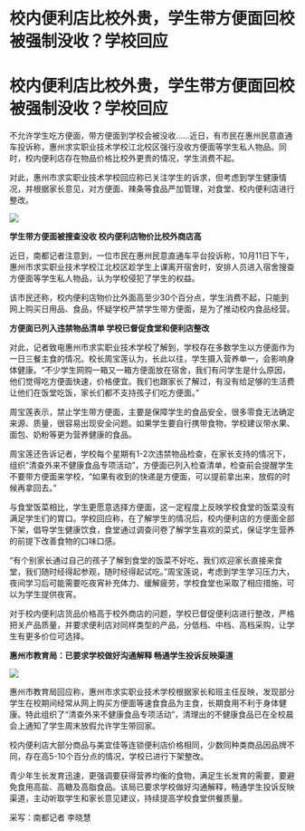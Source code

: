 # 校内便利店比校外贵，学生带方便面回校被强制没收？学校回应

# 校内便利店比校外贵，学生带方便面回校被强制没收？学校回应

不允许学生吃方便面，带方便面到学校会被没收……近日，有市民在惠州民意直通车投诉称，惠州求实职业技术学校江北校区强行没收方便面等学生私人物品。同时，校内便利店存在物品价格比校外更贵的情况，学生消费不起。

对此，惠州市求实职业技术学校回应称已关注学生的诉求，但考虑到学生健康情况，并根据家长意见，对方便面、辣条等食品严加管理，对食堂、校内便利店进行整改。

![](https://inews.gtimg.com/om_bt/OW8xfOwUVBySz5CbTVDRtXl5O370zztbYNQ1IDN46hlO4AA/1000)

**学生带方便面被搜查没收 校内便利店物价比校外商店高**

近日，南都记者注意到，一位市民在惠州民意直通车平台投诉称，10月11日下午，惠州市求实职业技术学校江北校区趁学生上课离开宿舍时，安排人员进入宿舍搜查方便面等学生私人物品，认为学校侵犯了学生的权益。

该市民还称，校内便利店物价比外面高至少30个百分点，学生消费不起，只能到网上购买日用品、食品，怀疑学校严禁学生带方便面，是为了推动校内食品经营。

**方便面已列入违禁物品清单 学校已督促食堂和便利店整改**

对此，记者致电惠州市求实职业技术学校了解到，学校存在多数学生以方便面作为一日三餐主食的情况。校长周宝莲认为，长此以往，学生摄入营养单一，会影响身体健康。“不少学生网购一箱又一箱方便面放在宿舍，我们有问学生是什么原因，他们觉得吃方便面快速，价格便宜。我们也跟家长了解过，有没有给足够的生活费让他们在饭堂吃饭，家长们都不支持孩子们吃方便面。”

周宝莲表示，禁止学生带方便面，主要是保障学生的食品安全，很多零食无法确定来源、质量，很容易出现安全问题。如果学生要自行携带食物，学校建议带水果、面包、奶粉等更为营养健康的食品。

周宝莲还告诉记者，学校每个星期有1-2次违禁物品检查，在家长支持的情况下，组织“清查外来不健康食品专项活动”，方便面已列入检查清单，检查前会提醒学生不要带方便面来学校，“如果有收到的快递是方便面，可以提前拿出来，放假的时候再拿回去。”

与食堂饭菜相比，学生更愿意选择方便面，这一定程度上反映学校食堂的饭菜没有满足学生们的胃口。学校回应称，在了解学生的情况后，校内便利店的方便面全部下架，倡导学生健康饮食，食堂通过调查问卷了解学生喜欢的菜式，保证学生营养的前提下改善食物的口味口感。

“有个别家长通过自己的孩子了解到食堂的饭菜不好吃，我们欢迎家长直接来食堂，我们随时经得起参观，随时经得起试吃。”周宝莲说，考虑到学生学习压力大，夜间学习后可能需要吃夜宵补充体力、缓解疲劳，学校食堂也采取了相应措施，可以为学生提供夜宵。

对于校内便利店货品价格高于校外商店的问题，学校已督促便利店进行整改，严格把关产品质量，并要求便利店对同样类型的产品，分低档、中档、高档采购，让学生有更多价位可选择。

**惠州市教育局：已要求学校做好沟通解释 畅通学生投诉反映渠道**

![](https://inews.gtimg.com/om_bt/Oxfu1mGM2z6gHJ8ICwmVh0W3QteTEacHnX3kdYo6D1cywAA/1000)

惠州市教育局回应称，惠州市求实职业技术学校根据家长和班主任反映，发现部分学生在校期间经常从网上购买方便面等速食食品为主食，长期食用不利于身体健康。特此组织了“清查外来不健康食品专项活动”，清理出的不健康食品已在全校晨会上通知了学生周末放假允许学生带回家。

校内便利店大部分商品与美宜佳等连锁便利店价格相同，少数同种类商品因品牌不同，存在高5-10个百分点的情况，学校已进行下架整改。

青少年生长发育迅速，更强调要获得营养均衡的食物，满足生长发育的需要，要避免食用高盐、高糖及高脂食品。该局已要求学校做好沟通解释，畅通学生投诉反映渠道，主动听取学生和家长意见建议，持续提高学校食堂供餐质量。

采写：南都记者 李晓慧

